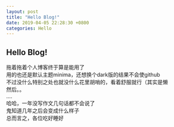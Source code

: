 ```yaml
---
layout: post
title: "Hello Blog!"
date: 2019-04-05 22:28:30 +0800
categories: Hello
---
```


## Hello Blog!
拖着拖着个人博客终于算是能用了  
用的也还是默认主题minima，还想换个dark版的结果不会使github  
不过没什么特别之处也就没什么花里胡哨的，看着舒服就行（其实是懒  
然后。。   
....  
哈哈，一年没写作文几句话都不会说了  
鬼知道几年之后会变成什么样子  
总而言之，各位吃好睡好
